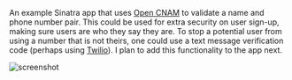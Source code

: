 An example Sinatra app that uses [Open CNAM](opencnam.com) to validate a name and phone number pair. This could be used for extra security on user sign-up, making sure users are who they say they are. To stop a potential user from using a number that is not theirs, one could use a text message verification code (perhaps using [Twilio](http://www.twilio.com/)). I plan to add this functionality to the app next.

![screenshot](http://i.imgur.com/IGq6x.png)

